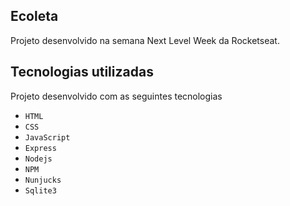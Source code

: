 ## Ecoleta

Projeto desenvolvido na semana Next Level Week da Rocketseat.

## Tecnologias utilizadas

Projeto desenvolvido com as seguintes tecnologias

- `HTML`
- `CSS`
- `JavaScript`
- `Express`
- `Nodejs` 
- `NPM`
- `Nunjucks`
- `Sqlite3`